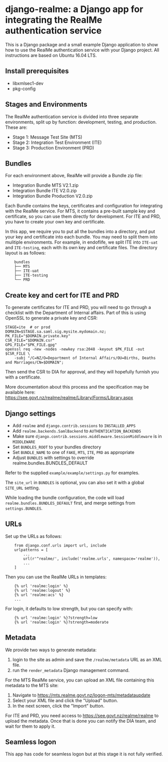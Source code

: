 # django-realme: a Django app for integrating the RealMe authentication service

This is a Django package and a small example Django application to show how to
use the RealMe authentication service with your Django project. All instructions
are based on Ubuntu 16.04 LTS.


## Install prerequisites

- libxmlsec1-dev
- pkg-config


## Stages and Environments

The RealMe authentication service is divided into three separate environments,
split up by function: development, testing, and production. These are:

- Stage 1: Message Test Site (MTS)
- Stage 2: Integration Test Environment (ITE)
- Stage 3: Production Environment (PRD)


## Bundles

For each environment above, RealMe will provide a Bundle zip file:

- Integration Bundle MTS V2.1.zip
- Integration Bundle ITE V2.0.zip
- Integration Bundle Production V2.0.zip

Each Bundle contains the keys, certificates and configuration for integrating
with the RealMe service. For MTS, it contains a pre-built sample key and
certificate, so you can use them directly for development. For ITE and PRD, you
have to create your own key and certificate.

In this app, we require you to put all the bundles into a directory, and put
your key and certificate into each bundle. You may need to split them into
mulitiple environments. For example, in endoflife, we split ITE into `ITE-uat`
and `ITE-testing`, each with its own key and certificate files. The directory
layout is as follows:
```
    bundles
    ├── MTS
    ├── ITE-uat
    ├── ITE-testing
    └── PRD
```


## Create key and cert for ITE and PRD

To generate certificates for ITE and PRD, you will need to go through a
checklist with the Department of Internal affairs. Part of this is using OpenSSL
to generate a private key and CSR:

    STAGE=ite  # or prod
    DOMAIN=$STAGE.sa.saml.sig.mysite.mydomain.nz;
    PK_FILE="$DOMAIN.private.key"
    CSR_FILE="$DOMAIN.csr"
    GPG_FILE="$PK_FILE.gpg"
    openssl req -new -nodes -newkey rsa:2048 -keyout $PK_FILE -out $CSR_FILE \
        -subj "/C=NZ/O=Department of Internal Affairs/OU=Births, Deaths and Marriages/CN=$DOMAIN";

Then send the CSR to DIA for approval, and they will hopefully furnish you with
a certificate.

More documentation about this process and the specification may be available
here: https://see.govt.nz/realme/realme/Library/Forms/Library.aspx


## Django settings

- Add `realme` and `django.contrib.sessions` to `INSTALLED_APPS`
- Add `realme.backends.SamlBackend` to `AUTHENTICATION_BACKENDS`
- Make sure `django.contrib.sessions.middleware.SessionMiddleware` is in `MIDDLEWARE`
- Set `BUNDLES_ROOT` to your bundles directory
- Set `BUNDLE_NAME` to one of `FAKE`, `MTS`, `ITE`, `PRD` as appropriate
- Adjust `BUNDLES` with settings to override realme.bundles.BUNDLES_DEFAULT

Refer to the supplied `example/example/settings.py` for examples.

The `site_url` in `BUNDLES` is optional, you can also set it with a global
`SITE_URL` setting.

While loading the bundle configuration, the code will load
`realme.bundles.BUNDLES_DEFAULT` first, and merge settings from `settings.BUNDLES`.


## URLs

Set up the URLs as follows:
```
    from django.conf.urls import url, include
    urlpatterns = [
        ...
        url(r'^realme/', include('realme.urls', namespace='realme')),
        ...
    ]
```

Then you can use the RealMe URLs in templates:

```
    {% url 'realme:login' %}
    {% url 'realme:logout' %}
    {% url 'realme:acs' %}
    ...
```

For login, it defaults to low strength, but you can specify with:

```
    {% url 'realme:login' %}?strength=low
    {% url 'realme:login' %}?strength=moderate
```


## Metadata

We provide two ways to generate metadata:

1. login to the site as admin and save the `/realme/metadata` URL as an XML file.
2. run the `render_metadata` Django management command.

For the MTS RealMe service, you can upload an XML file containing this metadata
to the MTS site:

1. Navigate to https://mts.realme.govt.nz/logon-mts/metadataupdate
2. Select your XML file and click the "Upload" button.
3. In the next screen, click the "Import" button.

For ITE and PRD, you need access to https://see.govt.nz/realme/realme to
upload the metadata. Once that is done you can notify the DIA team, and wait for
them to apply it.


## Seamless logon

This app has code for seamless logon but at this stage it is not fully verified.
